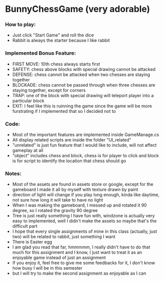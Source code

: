 # BunnyChessGame (very adorable)

### How to play:
- Just click "Start Game" and roll the dice
- Rabbit is always the starter because I like rabbit

### Implemented Bonus Feature:
- FIRST MOVE: 10th chess always starts first
- SAFETY: chess above blocks with special drawing cannot be attacked
- DEFENSE: chess cannot be attacked when two chesses are staying together
- BLOCKADE: chess cannot be passed through when three chesses are staying together, except for corners
- TRAP: one of the block with special drawing will teleport player into a particular block
- EXIT: I feel like this is ruinning the game since the game will be more furstrating if I implemented that so I decided not to

### Code:
- Most of the important features are implemented inside GameManage.cs
- All display related scripts are inside the folder "UI_related"
- "unrelated" is just fun feature that I would like to include, will not affect gameplay at all
- "object" includes chess and block, chess is for player to click and block is for script to identify the location that chess should go

### Notes:
- Most of the assets are found in assets store or google, except for the gameboard I made it all by myself with texture drawn by paint
- direction of light will change if you play long enough, kinda like daytime, not sure how long it will take to have no light
- When I was making the gameboard, I messed up and rotated it 90 degree, so I rotated the gravity 90 degree
- Tree is just really something I have fun with, windzone is actually very easy to implemented, well I didn't make the assets so maybe that's the difficult part
- I hope that every single assignments of mine in this class (actually, just two) will be related to rabbit, just something I want
- There is Easter egg
- I am glad you read that far, hmmmmm, I really didn't have to do that much for this assignment and I know, I just want to treat it as an enjoyable game instead of just an assignment
- If you enjoy it, feel free to give me some feedbacks for it, I don't know how busy I will be in this semester
- but I will try to make the second assignment as enjoyable as I can